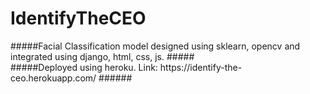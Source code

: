 <h1>IdentifyTheCEO</h1> 
#####Facial Classification model designed using sklearn, opencv and integrated using django, html, css, js. #####<br>
#####Deployed using heroku. Link: https://identify-the-ceo.herokuapp.com/ ######
